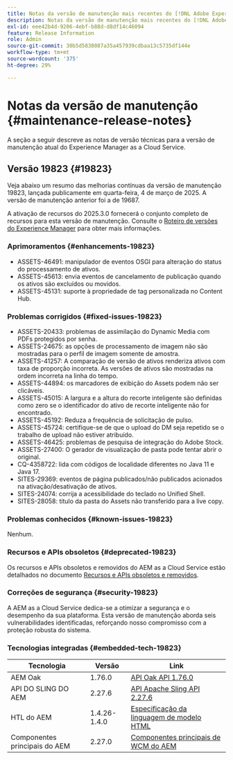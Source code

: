 ```yaml
---
title: Notas da versão de manutenção mais recentes do [!DNL Adobe Experience Manager] as a Cloud Service.
description: Notas da versão de manutenção mais recentes do [!DNL Adobe Experience Manager] as a Cloud Service.
exl-id: eee42b4d-9206-4ebf-b88d-d8df14c46094
feature: Release Information
role: Admin
source-git-commit: 30b5d5838087a35a457939cdbaa13c5735df144e
workflow-type: tm+mt
source-wordcount: '375'
ht-degree: 29%

---
```



# Notas da versão de manutenção {#maintenance-release-notes}

A seção a seguir descreve as notas de versão técnicas para a versão de manutenção atual do Experience Manager as a Cloud Service.

## Versão 19823 {#19823}

Veja abaixo um resumo das melhorias contínuas da versão de manutenção 19823, lançada publicamente em quarta-feira, 4 de março de 2025. A versão de manutenção anterior foi a de 19687.

A ativação de recursos do 2025.3.0 fornecerá o conjunto completo de recursos para esta versão de manutenção. Consulte o [Roteiro de versões do Experience Manager](https://experienceleague.adobe.com/en/docs/experience-manager-release-information/aem-release-updates/update-releases-roadmap) para obter mais informações.

### Aprimoramentos {#enhancements-19823}

* ASSETS-46491: manipulador de eventos OSGI para alteração do status do processamento de ativos.
* ASSETS-45613: envia eventos de cancelamento de publicação quando os ativos são excluídos ou movidos.
* ASSETS-45131: suporte à propriedade de tag personalizada no Content Hub.

### Problemas corrigidos {#fixed-issues-19823}

* ASSETS-20433: problemas de assimilação do Dynamic Media com PDFs protegidos por senha.
* ASSETS-24675: as opções de processamento de imagem não são mostradas para o perfil de imagem somente de amostra.
* ASSETS-41257: A comparação de versão de ativos renderiza ativos com taxa de proporção incorreta. As versões de ativos são mostradas na ordem incorreta na linha do tempo.
* ASSETS-44894: os marcadores de exibição do Assets podem não ser clicáveis.
* ASSETS-45015: A largura e a altura do recorte inteligente são definidas como zero se o identificador do ativo de recorte inteligente não for encontrado.
* ASSETS-45192: Reduza a frequência de solicitação de pulso.
* ASSETS-45724: certifique-se de que o upload do DM seja repetido se o trabalho de upload não estiver atribuído.
* ASSETS-46425: problemas de pesquisa de integração do Adobe Stock.
* ASSETS-27400: O gerador de visualização de pasta pode tentar abrir o original.
* CQ-4358722: lida com códigos de localidade diferentes no Java 11 e Java 17.
* SITES-29369: eventos de página publicados/não publicados acionados na ativação/desativação de ativos.
* SITES-24074: corrija a acessibilidade do teclado no Unified Shell.
* SITES-28058: título da pasta do Assets não transferido para a live copy.

### Problemas conhecidos {#known-issues-19823}

Nenhum.

### Recursos e APIs obsoletos {#deprecated-19823}

Os recursos e APIs obsoletos e removidos do AEM as a Cloud Service estão detalhados no documento [Recursos e APIs obsoletos e removidos](/help/release-notes/deprecated-removed-features.md).

### Correções de segurança {#security-19823}

A AEM as a Cloud Service dedica-se a otimizar a segurança e o desempenho da sua plataforma. Esta versão de manutenção aborda seis vulnerabilidades identificadas, reforçando nosso compromisso com a proteção robusta do sistema.

### Tecnologias integradas {#embedded-tech-19823}

| Tecnologia | Versão | Link |
|---|---|---|
| AEM Oak | 1.76.0 | [API Oak API 1.76.0](https://www.javadoc.io/doc/org.apache.jackrabbit/oak-api/1.76.0/index.html) |
| API DO SLING DO AEM | 2.27.6 | [API Apache Sling API 2.27.6](https://www.javadoc.io/doc/org.apache.sling/org.apache.sling.api/latest/index.html) |
| HTL do AEM | 1.4.26-1.4.0 | [Especificação da linguagem de modelo HTML](https://github.com/adobe/htl-spec) |
| Componentes principais do AEM | 2.27.0 | [Componentes principais de WCM do AEM](https://github.com/adobe/aem-core-wcm-components) |
